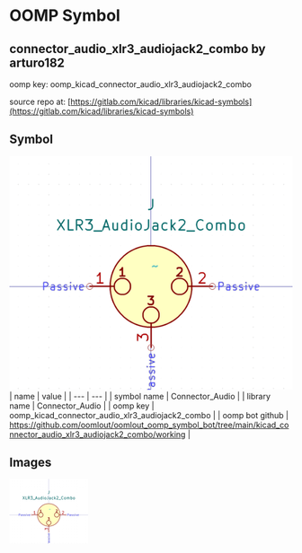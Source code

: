 # OOMP Symbol  
## connector_audio_xlr3_audiojack2_combo  by arturo182  
  
oomp key: oomp_kicad_connector_audio_xlr3_audiojack2_combo  
  
source repo at: [https://gitlab.com/kicad/libraries/kicad-symbols](https://gitlab.com/kicad/libraries/kicad-symbols)  
## Symbol  
  
[![working.png](working_600.png)](working.png)  
| name | value | 
| --- | --- | 
| symbol name | Connector_Audio | 
| library name | Connector_Audio | 
| oomp key | oomp_kicad_connector_audio_xlr3_audiojack2_combo | 
| oomp bot github | https://github.com/oomlout/oomlout_oomp_symbol_bot/tree/main/kicad_connector_audio_xlr3_audiojack2_combo/working | 
## Images  
  
[![working.png](working_140.png)](working.png)  
